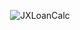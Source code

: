 <p align="center" >
  <img src="https://raw.githubusercontent.com/augsun/Resources/master/LoanCalc/JXLoanCalc.gif" alt="JXLoanCalc" title="jxLoanCalc">
</p>

